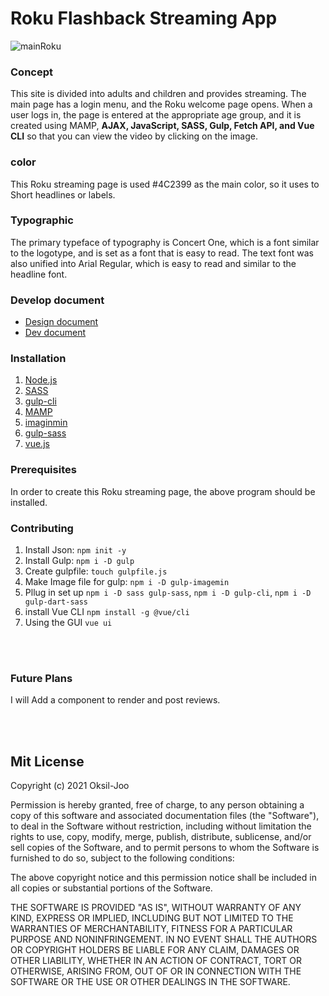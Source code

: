 
# Roku Flashback Streaming App
![mainRoku](https://user-images.githubusercontent.com/72535594/145485291-81e1a99c-2bbe-492d-968b-413c2811790f.jpg)<br/>
### Concept
This site is divided into adults and children and provides streaming. The main page has a login menu, and the Roku welcome page opens. When a user logs in, the page is entered at the appropriate age group, and it is created using MAMP, **AJAX, JavaScript, SASS, Gulp, Fetch API, and Vue CLI** so that you can view the video by clicking on the image.

### color
This Roku streaming page is used #4C2399 as the main color, so it uses to Short headlines or labels. 

### Typographic
The primary typeface of typography is Concert One, which is a font similar to the logotype, and is set as a font that is easy to read. The text font was also unified into Arial Regular, which is easy to read and similar to the headline font.

### Develop document
- [Design document](https://docs.google.com/document/d/1HCrnyL23_EqnntXiBGVfNVKFJAsvMpEt8ApWnenlNnk/edit?usp=sharing)
- [Dev document](https://docs.google.com/document/d/1dldCZPVgjI7pqrYsycNrXO8zZg4jXAPpTUGutPunyFE/edit?usp=sharing)

### Installation
1. [Node.js](https://nodejs.org/)
2. [SASS](https://sass-lang.com/)
3. [gulp-cli](https://www.npmjs.com/)
4. [MAMP](https://www.mamp.info/)
5. [imaginmin](https://libraries.io/npm/)
6. [gulp-sass](https://www.npmjs.com/package/gulp-sass)
7. [vue.js](https://cli.vuejs.org/guide/installation.html)

### Prerequisites
In order to create this Roku streaming page, the above program should be installed.

### Contributing
1. Install Json: `npm init -y`
2. Install Gulp: `npm i -D gulp`
3. Create gulpfile: `touch gulpfile.js`
4. Make Image file for gulp: `npm i -D gulp-imagemin`
5. Pllug in set up `npm i -D sass gulp-sass`, `npm i -D gulp-cli`, `npm i -D gulp-dart-sass`
6. install Vue CLI `npm install -g @vue/cli`
7. Using the GUI `vue ui`

<br/><br/>
### Future Plans
I will Add a component to render and post reviews.


<br/><br/>
## Mit License

Copyright (c) 2021 Oksil-Joo

Permission is hereby granted, free of charge, to any person obtaining a copy
of this software and associated documentation files (the "Software"), to deal
in the Software without restriction, including without limitation the rights
to use, copy, modify, merge, publish, distribute, sublicense, and/or sell
copies of the Software, and to permit persons to whom the Software is
furnished to do so, subject to the following conditions:

The above copyright notice and this permission notice shall be included in all
copies or substantial portions of the Software.

THE SOFTWARE IS PROVIDED "AS IS", WITHOUT WARRANTY OF ANY KIND, EXPRESS OR
IMPLIED, INCLUDING BUT NOT LIMITED TO THE WARRANTIES OF MERCHANTABILITY,
FITNESS FOR A PARTICULAR PURPOSE AND NONINFRINGEMENT. IN NO EVENT SHALL THE
AUTHORS OR COPYRIGHT HOLDERS BE LIABLE FOR ANY CLAIM, DAMAGES OR OTHER
LIABILITY, WHETHER IN AN ACTION OF CONTRACT, TORT OR OTHERWISE, ARISING FROM,
OUT OF OR IN CONNECTION WITH THE SOFTWARE OR THE USE OR OTHER DEALINGS IN THE
SOFTWARE.